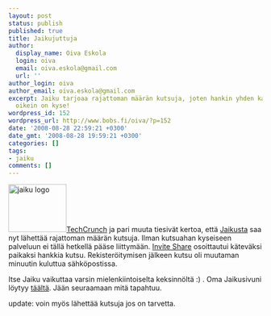 ```yaml
---
layout: post
status: publish
published: true
title: Jaikujuttuja
author:
  display_name: Oiva Eskola
  login: oiva
  email: oiva.eskola@gmail.com
  url: ''
author_login: oiva
author_email: oiva.eskola@gmail.com
excerpt: Jaiku tarjoaa rajattoman määrän kutsuja, joten hankin yhden katsoakseni mistä
  oikein on kyse!
wordpress_id: 152
wordpress_url: http://www.bobs.fi/oiva/?p=152
date: '2008-08-28 22:59:21 +0300'
date_gmt: '2008-08-28 19:59:21 +0300'
categories: []
tags:
- jaiku
comments: []
---
```

<p><img class="alignleft size-full wp-image-156" title="Jaiku logo" src="{{ site.baseurl }}/images/2008/08/logo-big.gif" alt="jaiku logo" width="115" height="95" /><a title="Jaiku Uncaps Invites, Migrates to Google Infrastructure" href="http://www.techcrunch.com/2008/08/28/jaiku-uncaps-invites-migrates-to-google-infrastructure/">TechCrunch</a> ja pari muuta tiesivät kertoa, että <a title="jaiku.com" href="http://jaiku.com">Jaikusta</a> saa nyt lähettää rajattoman määrän kutsuja. Ilman kutsuahan kyseiseen palveluun ei tällä hetkellä pääse liittymään. <a title="Invite Share: jaiku.com" href="http://www.inviteshare.com/site.php?id=104">Invite Share</a> osoittautui käteväksi paikaksi hankkia kutsu. Rekisteröitymisen jälkeen kutsu oli muutaman minuutin kuluttua sähköpostissa.</p>
<p>Itse Jaiku vaikuttaa varsin mielenkiintoiselta keksinnöltä :) . Oma Jaikusivuni löytyy <a title="oiva.jaiku.com" href="http://oiva.jaiku.com/">täältä</a>. Jään seuraamaan mitä tapahtuu.</p>
<p>update: voin myös lähettää kutsuja jos on tarvetta.</p>
